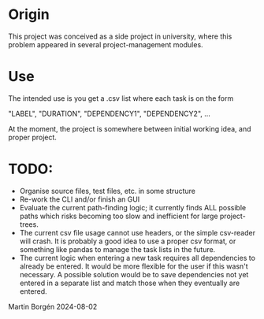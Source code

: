 # Origin
This project was conceived as a side project in university,
where this problem appeared in several project-management modules. 

# Use
The intended use is you get a .csv list where each task is on the form

"LABEL", "DURATION", "DEPENDENCY1", "DEPENDENCY2", ...

At the moment, the project is somewhere between initial working idea, and proper project. 

# TODO: 
* Organise source files, test files, etc. in some structure
* Re-work the CLI and/or finish an GUI
* Evaluate the current path-finding logic; it currently finds ALL possible paths which 
  risks becoming too slow and inefficient for large project-trees. 
* The current csv file usage cannot use headers, or the simple csv-reader will crash.
  It is probably a good idea to use a proper csv format, or something like pandas to 
  manage the task lists in the future.
* The current logic when entering a new task requires all dependencies to already be entered.
  It would be more flexible for the user if this wasn't necessary. A possible solution would 
  be to save dependencies not yet entered in a separate list and match those when they eventually
  are entered. 

Martin Borgén
2024-08-02